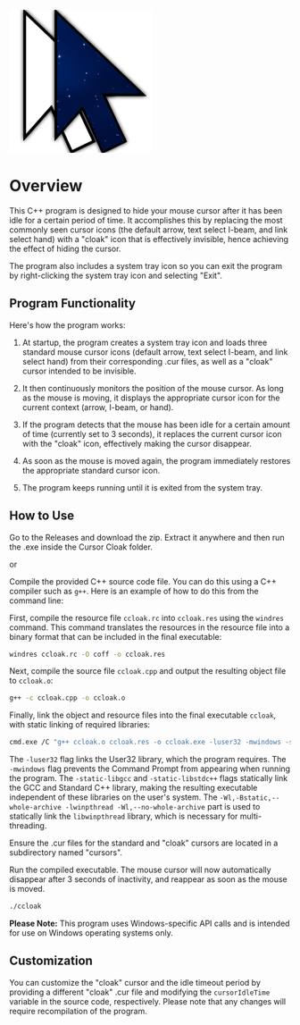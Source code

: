 
![alt text](https://github.com/nickshouse/Cursor-Cloak/blob/main/ccloak.png?raw=true)

# Overview

This C++ program is designed to hide your mouse cursor after it has been idle for a certain period of time. It accomplishes this by replacing the most commonly seen cursor icons (the default arrow, text select I-beam, and link select hand) with a "cloak" icon that is effectively invisible, hence achieving the effect of hiding the cursor.

The program also includes a system tray icon so you can exit the program by right-clicking the system tray icon and selecting "Exit".

## Program Functionality

Here's how the program works:

1. At startup, the program creates a system tray icon and loads three standard mouse cursor icons (default arrow, text select I-beam, and link select hand) from their corresponding .cur files, as well as a "cloak" cursor intended to be invisible.

2. It then continuously monitors the position of the mouse cursor. As long as the mouse is moving, it displays the appropriate cursor icon for the current context (arrow, I-beam, or hand).

3. If the program detects that the mouse has been idle for a certain amount of time (currently set to 3 seconds), it replaces the current cursor icon with the "cloak" icon, effectively making the cursor disappear.

4. As soon as the mouse is moved again, the program immediately restores the appropriate standard cursor icon.

5. The program keeps running until it is exited from the system tray.

## How to Use

Go to the Releases and download the zip. Extract it anywhere and then run the .exe inside the Cursor Cloak folder.

or

Compile the provided C++ source code file. You can do this using a C++ compiler such as `g++`. Here is an example of how to do this from the command line:

First, compile the resource file `ccloak.rc` into `ccloak.res` using the `windres` command. This command translates the resources in the resource file into a binary format that can be included in the final executable:

```sh
windres ccloak.rc -O coff -o ccloak.res
```

Next, compile the source file `ccloak.cpp` and output the resulting object file to `ccloak.o`:

```sh
g++ -c ccloak.cpp -o ccloak.o
```

Finally, link the object and resource files into the final executable `ccloak`, with static linking of required libraries:

```sh
cmd.exe /C "g++ ccloak.o ccloak.res -o ccloak.exe -luser32 -mwindows -static-libgcc -static-libstdc++ -Wl,-Bstatic,--whole-archive -lwinpthread -Wl,--no-whole-archive"
```

The `-luser32` flag links the User32 library, which the program requires. The `-mwindows` flag prevents the Command Prompt from appearing when running the program. The `-static-libgcc` and `-static-libstdc++` flags statically link the GCC and Standard C++ library, making the resulting executable independent of these libraries on the user's system. The `-Wl,-Bstatic,--whole-archive -lwinpthread -Wl,--no-whole-archive` part is used to statically link the `libwinpthread` library, which is necessary for multi-threading.

Ensure the .cur files for the standard and "cloak" cursors are located in a subdirectory named "cursors".

Run the compiled executable. The mouse cursor will now automatically disappear after 3 seconds of inactivity, and reappear as soon as the mouse is moved.

```sh
./ccloak
```

**Please Note:** This program uses Windows-specific API calls and is intended for use on Windows operating systems only.

## Customization

You can customize the "cloak" cursor and the idle timeout period by providing a different "cloak" .cur file and modifying the `cursorIdleTime` variable in the source code, respectively. Please note that any changes will require recompilation of the program.
